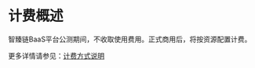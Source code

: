 # 计费概述

智臻链BaaS平台公测期间，不收取使用费用。正式商用后，将按资源配置计费。

更多详情请参见：[计费方式说明](https://docs.jdcloud.com/cn/billing/pay-as-you-go)







     
    
